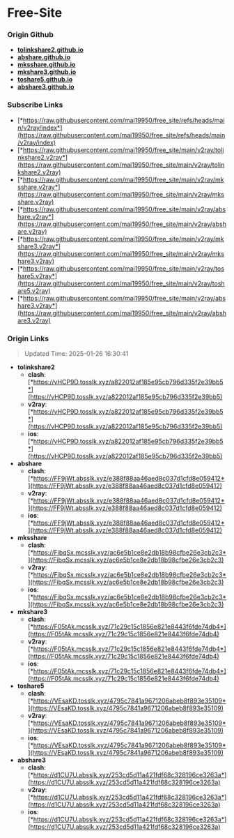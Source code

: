 # Free-Site

### Origin Github

- [**tolinkshare2.github.io**](https://github.com/tolinkshare2/tolinkshare2.github.io)
- [**abshare.github.io**](https://github.com/abshare/abshare.github.io)
- [**mksshare.github.io**](https://github.com/mksshare/mksshare.github.io)
- [**mkshare3.github.io**](https://github.com/mkshare3/mkshare3.github.io)
- [**toshare5.github.io**](https://github.com/toshare5/toshare5.github.io)
- [**abshare3.github.io**](https://github.com/abshare3/abshare3.github.io)

### Subscribe Links

- [*https://raw.githubusercontent.com/mai19950/free_site/refs/heads/main/v2ray/index*](https://raw.githubusercontent.com/mai19950/free_site/refs/heads/main/v2ray/index)
- [*https://raw.githubusercontent.com/mai19950/free_site/main/v2ray/tolinkshare2.v2ray*](https://raw.githubusercontent.com/mai19950/free_site/main/v2ray/tolinkshare2.v2ray)
- [*https://raw.githubusercontent.com/mai19950/free_site/main/v2ray/mksshare.v2ray*](https://raw.githubusercontent.com/mai19950/free_site/main/v2ray/mksshare.v2ray)
- [*https://raw.githubusercontent.com/mai19950/free_site/main/v2ray/abshare.v2ray*](https://raw.githubusercontent.com/mai19950/free_site/main/v2ray/abshare.v2ray)
- [*https://raw.githubusercontent.com/mai19950/free_site/main/v2ray/mkshare3.v2ray*](https://raw.githubusercontent.com/mai19950/free_site/main/v2ray/mkshare3.v2ray)
- [*https://raw.githubusercontent.com/mai19950/free_site/main/v2ray/toshare5.v2ray*](https://raw.githubusercontent.com/mai19950/free_site/main/v2ray/toshare5.v2ray)
- [*https://raw.githubusercontent.com/mai19950/free_site/main/v2ray/abshare3.v2ray*](https://raw.githubusercontent.com/mai19950/free_site/main/v2ray/abshare3.v2ray)

### Origin Links

> Updated Time: 2025-01-26 16:30:41

- **tolinkshare2**
  - **clash**: [*https://vHCP9D.tosslk.xyz/a822012af185e95cb796d335f2e39bb5*](https://vHCP9D.tosslk.xyz/a822012af185e95cb796d335f2e39bb5)
  - **v2ray**: [*https://vHCP9D.tosslk.xyz/a822012af185e95cb796d335f2e39bb5*](https://vHCP9D.tosslk.xyz/a822012af185e95cb796d335f2e39bb5)
  - **ios**: [*https://vHCP9D.tosslk.xyz/a822012af185e95cb796d335f2e39bb5*](https://vHCP9D.tosslk.xyz/a822012af185e95cb796d335f2e39bb5)
- **abshare**
  - **clash**: [*https://FF9jWt.absslk.xyz/e388f88aa46aed8c037d1cfd8e059412*](https://FF9jWt.absslk.xyz/e388f88aa46aed8c037d1cfd8e059412)
  - **v2ray**: [*https://FF9jWt.absslk.xyz/e388f88aa46aed8c037d1cfd8e059412*](https://FF9jWt.absslk.xyz/e388f88aa46aed8c037d1cfd8e059412)
  - **ios**: [*https://FF9jWt.absslk.xyz/e388f88aa46aed8c037d1cfd8e059412*](https://FF9jWt.absslk.xyz/e388f88aa46aed8c037d1cfd8e059412)
- **mksshare**
  - **clash**: [*https://FibqSx.mcsslk.xyz/ac6e5b1ce8e2db18b98cfbe26e3cb2c3*](https://FibqSx.mcsslk.xyz/ac6e5b1ce8e2db18b98cfbe26e3cb2c3)
  - **v2ray**: [*https://FibqSx.mcsslk.xyz/ac6e5b1ce8e2db18b98cfbe26e3cb2c3*](https://FibqSx.mcsslk.xyz/ac6e5b1ce8e2db18b98cfbe26e3cb2c3)
  - **ios**: [*https://FibqSx.mcsslk.xyz/ac6e5b1ce8e2db18b98cfbe26e3cb2c3*](https://FibqSx.mcsslk.xyz/ac6e5b1ce8e2db18b98cfbe26e3cb2c3)
- **mkshare3**
  - **clash**: [*https://F05tAk.mcsslk.xyz/71c29c15c1856e821e8443f6fde74db4*](https://F05tAk.mcsslk.xyz/71c29c15c1856e821e8443f6fde74db4)
  - **v2ray**: [*https://F05tAk.mcsslk.xyz/71c29c15c1856e821e8443f6fde74db4*](https://F05tAk.mcsslk.xyz/71c29c15c1856e821e8443f6fde74db4)
  - **ios**: [*https://F05tAk.mcsslk.xyz/71c29c15c1856e821e8443f6fde74db4*](https://F05tAk.mcsslk.xyz/71c29c15c1856e821e8443f6fde74db4)
- **toshare5**
  - **clash**: [*https://VEsaKD.tosslk.xyz/4795c7841a9671206abeb8f893e35109*](https://VEsaKD.tosslk.xyz/4795c7841a9671206abeb8f893e35109)
  - **v2ray**: [*https://VEsaKD.tosslk.xyz/4795c7841a9671206abeb8f893e35109*](https://VEsaKD.tosslk.xyz/4795c7841a9671206abeb8f893e35109)
  - **ios**: [*https://VEsaKD.tosslk.xyz/4795c7841a9671206abeb8f893e35109*](https://VEsaKD.tosslk.xyz/4795c7841a9671206abeb8f893e35109)
- **abshare3**
  - **clash**: [*https://d1CU7U.absslk.xyz/253cd5d11a421fdf68c328196ce3263a*](https://d1CU7U.absslk.xyz/253cd5d11a421fdf68c328196ce3263a)
  - **v2ray**: [*https://d1CU7U.absslk.xyz/253cd5d11a421fdf68c328196ce3263a*](https://d1CU7U.absslk.xyz/253cd5d11a421fdf68c328196ce3263a)
  - **ios**: [*https://d1CU7U.absslk.xyz/253cd5d11a421fdf68c328196ce3263a*](https://d1CU7U.absslk.xyz/253cd5d11a421fdf68c328196ce3263a)

